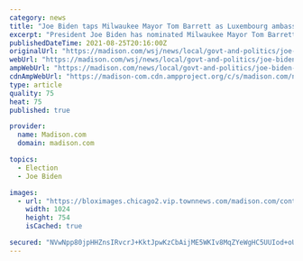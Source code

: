 ```yaml
---
category: news
title: "Joe Biden taps Milwaukee Mayor Tom Barrett as Luxembourg ambassador"
excerpt: "President Joe Biden has nominated Milwaukee Mayor Tom Barrett to serve as the next U.S. ambassador to Luxembourg. The White House announced the appointment Wednesday. Barrett still needs Senate confirmation to serve,"
publishedDateTime: 2021-08-25T20:16:00Z
originalUrl: "https://madison.com/wsj/news/local/govt-and-politics/joe-biden-taps-milwaukee-mayor-tom-barrett-as-luxembourg-ambassador/article_b47200d8-fa17-585a-bf19-bedbbba2cfb0.html"
webUrl: "https://madison.com/wsj/news/local/govt-and-politics/joe-biden-taps-milwaukee-mayor-tom-barrett-as-luxembourg-ambassador/article_b47200d8-fa17-585a-bf19-bedbbba2cfb0.html"
ampWebUrl: "https://madison.com/news/local/govt-and-politics/joe-biden-taps-milwaukee-mayor-tom-barrett-as-luxembourg-ambassador/article_b47200d8-fa17-585a-bf19-bedbbba2cfb0.amp.html"
cdnAmpWebUrl: "https://madison-com.cdn.ampproject.org/c/s/madison.com/news/local/govt-and-politics/joe-biden-taps-milwaukee-mayor-tom-barrett-as-luxembourg-ambassador/article_b47200d8-fa17-585a-bf19-bedbbba2cfb0.amp.html"
type: article
quality: 75
heat: 75
published: true

provider:
  name: Madison.com
  domain: madison.com

topics:
  - Election
  - Joe Biden

images:
  - url: "https://bloximages.chicago2.vip.townnews.com/madison.com/content/tncms/assets/v3/editorial/a/8e/a8e22aa7-34d2-5cbe-932a-23a5b81e1e76/610857733438e.preview.jpg?resize=1024%2C754"
    width: 1024
    height: 754
    isCached: true

secured: "NVwNpp80jpHHZnsIRvcrJ+KktJpwKzCbAijME5WKIv8MqZYeWgHC5UUIod+oUzpQ9J7ZAnJ+OroNTYt5Nub+K0YGKRoj6QUIx5m0GKyx/1ISF5gIIuCnyZ4FwKySIYyxQUEiMLINntORRwjsAld1OX5pwzX9LLdHkmjqLu2aHBSAiwZLyec348+CMk5ENmvN5rkqU21jwfqdU7ewOd363fhlLrQUIL297oCIyeMe+seQ06XdBC5sjCaN8jxsCscVNv/lPAZdUzmN12EYxEcFpYvqpXzICIKoIOYUuECny5dxxn2oTmrj7mcDrRzwNhiNNAfbKHbEe3xfigP4lxBdUQv6QyGQiSp3qxwe4SGeaMs=;1qmAUFg7IGmnTqxYLzTuXw=="
---
```


